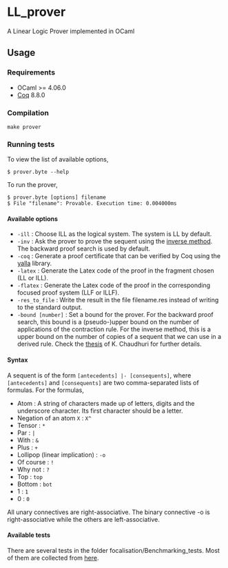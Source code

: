 # LL_prover 
A Linear Logic Prover implemented in OCaml

## Usage 
### Requirements 
- OCaml >= 4.06.0 
- [Coq](https://coq.inria.fr/opam/www/using.html) 8.8.0 
  
### Compilation

```
make prover
```

### Running tests
To view the list of available options,
```
$ prover.byte --help
```

To run the prover,
```
$ prover.byte [options] filename
$ File "filename": Provable. Execution time: 0.004000ms
```

#### Available options 
- `-ill` : Choose ILL as the logical system. The system is LL by default.
- `-inv` : Ask the prover to prove the sequent using the [inverse method](http://reports-archive.adm.cs.cmu.edu/anon/2006/CMU-CS-06-162.pdf). The backward proof search is used by default.
- `-coq` : Generate a proof certificate that can be verified by Coq using the
  [yalla](https://github.com/olaure01/yalla/tree/working) library.
- `-latex` : Generate the Latex code of the proof in the fragment chosen (LL or ILL).
- `-flatex` : Generate the Latex code of the proof in the corresponding focused proof system (LLF or ILLF).
- `-res_to_file` : Write the result in the file filename.res instead of writing to the standard output.
- `-bound [number]` : Set a bound for the prover. For the backward proof search, this bound is a (pseudo-)upper bound on the number of applications of the contraction rule. For the inverse method, this is a upper bound on the number of copies of a sequent that we can use in a derived rule. Check the [thesis](http://reports-archive.adm.cs.cmu.edu/anon/2006/CMU-CS-06-162.pdf) of K. Chaudhuri for further details.

#### Syntax 
A sequent is of the form ` [antecedents] |- [consequents] `, where `[antecedents]` and `[consequents]` are two comma-separated lists of formulas.
For the formulas,
- Atom : A string of characters made up of letters, digits and the underscore character. Its first character should be a letter.
- Negation of an atom `X` : `X^`  
- Tensor : `*` 
- Par : `|` 
- With : `&`
- Plus : `+`
- Lollipop (linear implication) : `-o`
- Of course : `!`
- Why not : `?`
- Top : `top`
- Bottom : `bot`
- 1 : `1`
- 0 : `0`

All unary connectives are right-associative. The binary connective -o is right-associative while the others are left-associative.

#### Available tests 
There are several tests in the folder focalisation/Benchmarking\_tests. Most of them are collected from [here](https://github.com/carlosolarte/Benchmarking-Linear-Logic).
